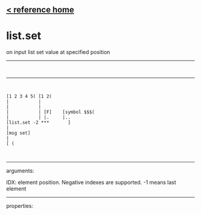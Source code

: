 [< reference home](index.html)
---

# list.set


on input list set value at specified position

---

<br>


---


```


[1 2 3 4 5( [1 2(
|           |
|           |
|           | [F]    [symbol $$$(
|           | |.     |..
[list.set -2 ***       ]
|
[msg set]
|
[ (

            
```

---
arguments:

IDX: element position. Negative indexes are supported. -1
            means last element<br>

---
properties:


